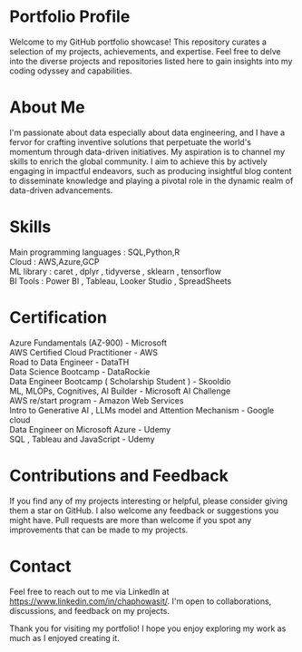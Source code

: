 # Portfolio Profile
Welcome to my GitHub portfolio showcase! This repository curates a selection of my projects, achievements, and expertise. Feel free to delve into the diverse projects and repositories listed here to gain insights into my coding odyssey and capabilities.

# About Me
I'm passionate about data especially about data engineering, and I have a fervor for crafting inventive solutions that perpetuate the world's momentum through data-driven initiatives. My aspiration is to channel my skills to enrich the global community. I aim to achieve this by actively engaging in impactful endeavors, such as producing insightful blog content to disseminate knowledge and playing a pivotal role in the dynamic realm of data-driven advancements.

# Skills
Main programming languages : SQL,Python,R <br />
Cloud : AWS,Azure,GCP <br />
ML library : caret , dplyr , tidyverse , sklearn , tensorflow <br />
BI Tools : Power BI , Tableau, Looker Studio , SpreadSheets 

# Certification
Azure Fundamentals (AZ-900) - Microsoft <br />
AWS Certified Cloud Practitioner - AWS <br />
Road to Data Engineer - DataTH <br />
Data Science Bootcamp - DataRockie <br />
Data Engineer Bootcamp ( Scholarship Student ) - Skooldio <br />
ML, MLOPs, Cognitives, AI Builder - Microsoft AI Challenge  <br />
AWS re/start program - Amazon Web Services <br />
Intro to Generative AI , LLMs model and Attention Mechanism - Google cloud <br />
Data Engineer on Microsoft Azure - Udemy <br />
SQL , Tableau and JavaScript - Udemy <br />

# Contributions and Feedback
If you find any of my projects interesting or helpful, please consider giving them a star on GitHub. I also welcome any feedback or suggestions you might have. Pull requests are more than welcome if you spot any improvements that can be made to my projects.

# Contact
Feel free to reach out to me via LinkedIn at https://www.linkedin.com/in/chaphowasit/. I'm open to collaborations, discussions, and feedback on my projects.

Thank you for visiting my portfolio! I hope you enjoy exploring my work as much as I enjoyed creating it.
